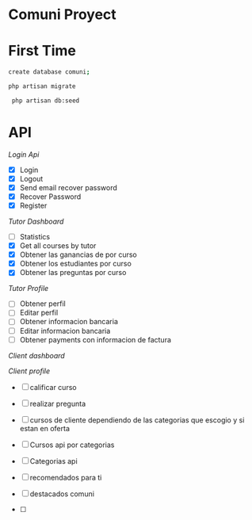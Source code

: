 # Comuni Proyect

# First Time

```sh
create database comuni;
```

```sh
php artisan migrate
```

```sh
 php artisan db:seed
```

# API

_Login Api_

-   [x] Login
-   [x] Logout
-   [x] Send email recover password
-   [x] Recover Password
-   [x] Register

_Tutor Dashboard_

-   [ ] Statistics
-   [x] Get all courses by tutor
-   [x] Obtener las ganancias de por curso
-   [x] Obtener los estudiantes por curso
-   [x] Obtener las preguntas por curso

_Tutor Profile_

-   [ ] Obtener perfil
-   [ ] Editar perfil
-   [ ] Obtener informacion bancaria
-   [ ] Editar informacion bancaria
-   [ ] Obtener payments con informacion de factura

_Client dashboard_

_Client profile_

-   [ ] calificar curso
-   [ ] realizar pregunta

-   [ ] cursos de cliente dependiendo de las categorias que escogio y si estan en oferta
-   [ ] Cursos api por categorias
-   [ ] Categorias api
-   [ ] recomendados para ti
-   [ ] destacados comuni
-   [ ]

